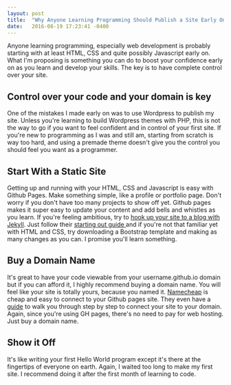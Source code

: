 ```yaml
---
layout: post
title:  "Why Anyone Learning Programming Should Publish a Site Early On"
date:   2016-08-19 17:23:41 -0400
---
```


Anyone learning programming, especially web development is probably starting with at least HTML, CSS and quite possibly Javascript early on. What I'm proposing is something you can do to boost your confidence early on as you learn and develop your skills. The key is to have complete control over your site.

## Control over your code and your domain is key

One of the mistakes I made early on was to use Wordpress to publish my site. Unless you're learning to build Wordpress themes with PHP, this is not the way to go if you want to feel confident and in control of your first site. If you're new to programming as I was and still am, starting from scratch is way too hard, and using a premade theme doesn't give you the control you should feel you want as a programmer.

## Start With a Static Site

Getting up and running with your HTML, CSS and Javascript is easy with Github Pages. Make something simple, like a profile or portfolio page. Don't worry if you don't have too many projects to show off yet. Github pages makes it super easy to update your content and add bells and whistles as you learn. If you're feeling ambitious, try to [hook up your site to a blog with Jekyll](https://help.github.com/articles/using-jekyll-as-a-static-site-generator-with-github-pages/).  Just follow their [starting out guide ](https://pages.github.com/) and if you're not that familiar yet with HTML and CSS, try downloading a Bootstrap template and making as many changes as you can. I promise you'll learn something.

## Buy a Domain Name

It's great to have your code viewable from your username.github.io domain but if you can afford it, I highly recommend buying a domain name. You will feel like your site is totally yours, because you named it. [Namecheap](http://namecheap.com) is cheap and easy to connect to your Github pages site. They even have a [guide](https://www.namecheap.com/support/knowledgebase/article.aspx/9645/2208/how-do-i-link-my-domain-to-github-pages) to walk you through step by step to connect your site to your domain. Again, since you're using GH pages, there's no need to pay for web hosting. Just buy a domain name.

## Show it Off

It's like writing your first Hello World program except it's there at the fingertips of everyone on earth. Again, I waited too long to make my first site. I recommend doing it after the first month of learning to code.


